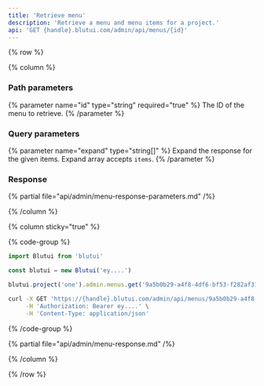 ```yaml
---
title: 'Retrieve menu'
description: 'Retrieve a menu and menu items for a project.'
api: 'GET {handle}.blutui.com/admin/api/menus/{id}'
---
```


{% row %}

{% column %}
### Path parameters

{% parameter name="id" type="string" required="true" %}
The ID of the menu to retrieve.
{% /parameter %}

### Query parameters

{% parameter name="expand" type="string[]" %}
Expand the response for the given items. Expand array accepts `items`.
{% /parameter %}

### Response

{% partial file="api/admin/menu-response-parameters.md" /%}

{% /column %}

{% column sticky="true" %}

{% code-group %}

```ts {% process=false filename="Node.js" %}
import Blutui from 'blutui'

const blutui = new Blutui('ey....')

blutui.project('one').admin.menus.get('9a5b0b29-a4f8-4df6-bf53-f282af312686')
```

```bash {% process=false filename="cURL" %}
curl -X GET 'https://{handle}.blutui.com/admin/api/menus/9a5b0b29-a4f8-4df6-bf53-f282af312686' \
     -H 'Authorization: Bearer ey....' \
     -H 'Content-Type: application/json'
```

{% /code-group %}

{% partial file="api/admin/menu-response.md" /%}

{% /column %}

{% /row %}
